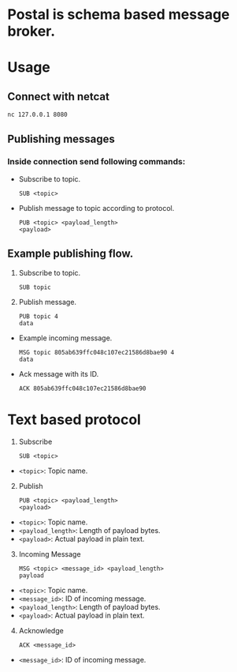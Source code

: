 # Postal is schema based message broker.
# Usage
## Connect with netcat
```bash
nc 127.0.0.1 8080
```

## Publishing messages
### Inside connection send following commands:
- Subscribe to topic.
    ```
    SUB <topic>
    ```
- Publish message to topic according to protocol.
    ```
    PUB <topic> <payload_length>
    <payload>
    ```
## Example publishing flow.
1. Subscribe to topic.
    ```
    SUB topic
    ```
2. Publish message.
    ```
    PUB topic 4
    data
    ```
- Example incoming message.
    ```
    MSG topic 805ab639ffc048c107ec21586d8bae90 4
    data
    ```
- Ack message with its ID.
    ```
    ACK 805ab639ffc048c107ec21586d8bae90
    ```

# Text based protocol
1. Subscribe
    ```
    SUB <topic>
    ```
- `<topic>`: Topic name.

2. Publish
    ```
    PUB <topic> <payload_length>
    <payload>
    ```
- `<topic>`: Topic name.
- `<payload_length>`: Length of payload bytes.
- `<payload>`: Actual payload in plain text.

3. Incoming Message
    ```
    MSG <topic> <message_id> <payload_length>
    payload
    ```
- `<topic>`: Topic name.
- `<message_id>`: ID of incoming message.
- `<payload_length>`: Length of payload bytes.
- `<payload>`: Actual payload in plain text.

4. Acknowledge
    ```
    ACK <message_id>
    ``` 
- `<message_id>`: ID of incoming message.